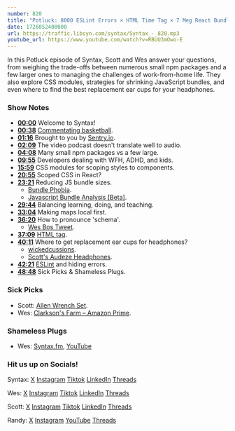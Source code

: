 ```yaml
---
number: 820
title: "Potluck: 8000 ESLint Errors × HTML Time Tag × 7 Meg React Bundle × CSS Modules"
date: 1726052400000
url: https://traffic.libsyn.com/syntax/Syntax_-_820.mp3
youtube_url: https://www.youtube.com/watch?v=RBUU3mOwo-E
---
```


In this Potluck episode of Syntax, Scott and Wes answer your questions, from weighing the trade-offs between numerous small npm packages and a few larger ones to managing the challenges of work-from-home life. They also explore CSS modules, strategies for shrinking JavaScript bundles, and even where to find the best replacement ear cups for your headphones.

### Show Notes

* **[00:00](#t=00:00)** Welcome to Syntax!
* **[00:38](#t=00:38)** [Commentating basketball](https://twitter.com/wesbos/status/1825910002290212891).
* **[01:16](#t=01:16)** Brought to you by [Sentry.io](https://sentry.io/syntax).
* **[02:09](#t=02:09)** The video podcast doesn't translate well to audio.
* **[04:08](#t=04:08)** Many small npm packages vs a few large.
* **[09:55](#t=09:55)** Developers dealing with WFH, ADHD, and kids.
* **[15:59](#t=15:59)** CSS modules for scoping styles to components.
* **[20:55](#t=20:55)** Scoped CSS in React?
* **[23:21](#t=23:21)** Reducing JS bundle sizes.
    * [Bundle Phobia](https://bundlephobia.com/).
    * [Javascript Bundle Analysis [Beta]](https://docs.codecov.com/docs/javascript-bundle-analysis).
* **[29:44](#t=29:44)** Balancing learning, doing, and teaching.
* **[33:04](#t=33:04)** Making maps local first.
* **[36:20](#t=36:20)** How to pronounce 'schema'.
    * [Wes Bos Tweet](https://twitter.com/wesbos/status/1828450505414115425).
* **[37:09](#t=37:09)** [HTML <time> tag](https://www.w3schools.com/tags/tag_time.asp).
* **[40:11](#t=40:11)** Where to get replacement ear cups for headphones?
    * [wickedcussions](https://wickedcushions.com/).
    * [Scott's Audeze Headphones](https://www.audeze.com/products/lcd-1).
* **[42:21](#t=42:21)** [ESLint](https://eslint.org/) and hiding errors.
* **[48:48](#t=48:48)** Sick Picks & Shameless Plugs.

### Sick Picks

- Scott: [Allen Wrench Set](https://amzn.to/4fZqcGd).
- Wes: [Clarkson's Farm – Amazon Prime](https://www.primevideo.com/detail/Clarksons-Farm/0SHGKA0J8D4G01ZGD647627NEJ).

### Shameless Plugs

- Wes: [Syntax.fm](https://syntax.fm), [YouTube](https://youtube.com/@syntaxfm)

### Hit us up on Socials!

Syntax: [X](https://twitter.com/syntaxfm) [Instagram](https://www.instagram.com/syntax_fm/) [Tiktok](https://www.tiktok.com/@syntaxfm) [LinkedIn](https://www.linkedin.com/company/96077407/admin/feed/posts/) [Threads](https://www.threads.net/@syntax_fm)

Wes: [X](https://twitter.com/wesbos) [Instagram](https://www.instagram.com/wesbos/) [Tiktok](https://www.tiktok.com/@wesbos) [LinkedIn](https://www.linkedin.com/in/wesbos/) [Threads](https://www.threads.net/@wesbos)

Scott: [X](https://twitter.com/stolinski) [Instagram](https://www.instagram.com/stolinski/) [Tiktok](https://www.tiktok.com/@stolinski) [LinkedIn](https://www.linkedin.com/in/stolinski/) [Threads](https://www.threads.net/@stolinski)

Randy: [X](https://twitter.com/randyrektor) [Instagram](https://www.instagram.com/randyrektor/) [YouTube](https://www.youtube.com/@randyrektor) [Threads](https://www.threads.net/@randyrektor)

